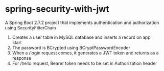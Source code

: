 # spring-security-with-jwt

A Spring Boot 2.7.2 project that implements authentication and authorization using SecurityFilterChain
1. Creates a user table in MySQL database and inserts a record on app start
2. The password is BCrypted using BCryptPasswordEncoder
3. When a /login request comes, it generates a JWT token and returns as a response
4. For /hello request, Bearer token needs to be set in Authorization header

